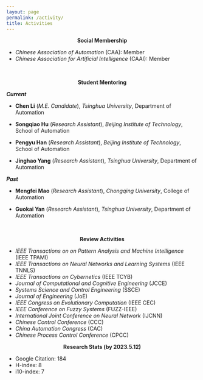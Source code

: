 ```yaml
---
layout: page
permalink: /activity/
title: Activities
---
```



**<center> Social Membership </center>**

* *Chinese Association of Automation* (CAA): Member
* *Chinese Association for Artificial Intelligence* (CAAI): Member

&nbsp;

**<center> Student Mentoring</center>**

***Current***

* **Chen Li** (*M.E. Candidate*), *Tsinghua University*, Department of Automation

* **Songqiao Hu** (*Research Assistant*), *Beijing Institute of Technology*, School of Automation

* **Pengyu Han** (*Research Assistant*), *Beijing Institute of Technology*, School of Automation

* **Jinghao Yang** (*Research Assistant*), *Tsinghua University*, Department of Automation

***Past***

* **Mengfei Mao** (*Research Assistant*), *Chongqing University*, College of Automation

* **Guokai Yan** (*Research Assistant*), *Tsinghua University*, Department of Automation

&nbsp;

**<center> Review Activities </center>**

* *IEEE Transactions on on Pattern Analysis and Machine Intelligence* (IEEE TPAMI) 
* *IEEE Transactions on Neural Networks and Learning Systems* (IEEE TNNLS) 
* *IEEE Transactions on Cybernetics* (IEEE TCYB)
* *Journal of Computational and Cognitive Engineering* (JCCE)
* *Systems Science and Control Engineering* (SSCE)
* *Journal of Engineering* (JoE)
* *IEEE Congress on Evolutionary Computation* (IEEE CEC) 
* *IEEE Conference on Fuzzy Systems* (FUZZ-IEEE) 
* *International Joint Conference on Neural Network* (IJCNN) 
* *Chinese Control Conference* (CCC)
* *China Automation Congress* (CAC)
* *Chinese Process Control Conference* (CPCC)

**<center> Research Stats (by 2023.5.12)</center>**

* Google Citation: 184
* H-index: 8 
* i10-index: 7
